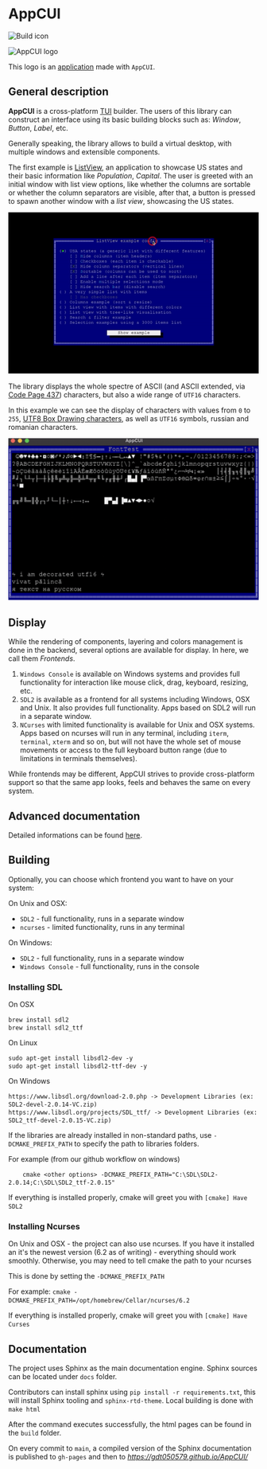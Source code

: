 # AppCUI

![Build icon](https://github.com/gdt050579/AppCUI/actions/workflows/ci.yml/badge.svg)

![AppCUI logo](docs/logo.png)

This logo is an [application](https://github.com/gdt050579/AppCUI/tree/main/Examples/Logo) made with `AppCUI`.

## General description 

**AppCUI** is a cross-platform [TUI](https://en.wikipedia.org/wiki/Text-based_user_interface) builder. The users of this library can construct an interface using its basic building blocks such as: _Window_, _Button_, _Label_, etc.

Generally speaking, the library allows to build a virtual desktop, with multiple windows and extensible components.

The first example is [ListView](https://github.com/gdt050579/AppCUI/tree/main/Examples/ListView), an application to showcase US states and their basic information like _Population_, _Capital_. The user is greeted with an initial window with list view options, like whether the columns are sortable or whether the column separators are visible, after that, a button is pressed to spawn another window with a _list view_, showcasing the US states.

![ListView usage example](docs/example_images/listview.gif)

The library displays the whole spectre of ASCII (and ASCII extended, via [Code Page 437](https://en.wikipedia.org/wiki/Code_page_437)) characters, but also a wide range of `UTF16` characters.

In this example we can see the display of characters with values from `0` to `255`, [UTF8 Box Drawing characters](https://en.wikipedia.org/wiki/Box_Drawing), as well as `UTF16` symbols, russian and romanian characters.

![Font display example](docs/example_images/fonttest.png)

## Display

While the rendering of components, layering and colors management is done in the backend, several options are available for display. In here, we call them _Frontends_.

1. `Windows Console` is available on Windows systems and provides full functionality for interaction like mouse click, drag, keyboard, resizing, etc.
2. `SDL2` is available as a frontend for all systems including Windows, OSX and Unix. It also provides full functionality. Apps based on SDL2 will run in a separate window.
3. `NCurses` with limited functionality is available for Unix and OSX systems. Apps based on ncurses will run in any terminal, including `iterm`, `terminal`, `xterm` and so on, but will not have the whole set of mouse movements or access to the full keyboard button range (due to limitations in terminals themselves).

While frontends may be different, AppCUI strives to provide cross-platform support so that the same app looks, feels and behaves the same on every system.

## Advanced documentation

Detailed informations can be found [here](https://gdt050579.github.io/AppCUI/).

## Building

Optionally, you can choose which frontend you want to have on your system:

On Unix and OSX:
- `SDL2` - full functionality, runs in a separate window
- `ncurses` - limited functionality, runs in any terminal

On Windows:
- `SDL2` - full functionality, runs in a separate window
- `Windows Console` - full functionality, runs in the console

### Installing SDL

On OSX
```
brew install sdl2
brew install sdl2_ttf
```

On Linux
```
sudo apt-get install libsdl2-dev -y
sudo apt-get install libsdl2-ttf-dev -y
```

On Windows
```
https://www.libsdl.org/download-2.0.php -> Development Libraries (ex: SDL2-devel-2.0.14-VC.zip)
https://www.libsdl.org/projects/SDL_ttf/ -> Development Libraries (ex: SDL2_ttf-devel-2.0.15-VC.zip)
```

If the libraries are already installed in non-standard paths, use `-DCMAKE_PREFIX_PATH` to specify the path to libraries folders.

For example (from our github workflow on windows)
```
    cmake <other options> -DCMAKE_PREFIX_PATH="C:\SDL\SDL2-2.0.14;C:\SDL\SDL2_ttf-2.0.15"
```

If everything is installed properly, cmake will greet you with `[cmake] Have SDL2`


### Installing Ncurses

On Unix and OSX - the project can also use ncurses. If you have it installed an it's the newest version (6.2 as of writing) - everything should work smoothly. Otherwise, you may need to tell cmake the path to your ncurses

This is done by setting the `-DCMAKE_PREFIX_PATH`

For example: `cmake -DCMAKE_PREFIX_PATH=/opt/homebrew/Cellar/ncurses/6.2`

If everything is installed properly, cmake will greet you with `[cmake] Have Curses`


## Documentation 

The project uses Sphinx as the main documentation engine. Sphinx sources can be located under `docs` folder.

Contributors can install sphinx using `pip install -r requirements.txt`, this will install Sphinx tooling and `sphinx-rtd-theme`. Local building is done with `make html`

After the command executes successfully, the html pages can be found in the `build` folder.

On every commit to `main`, a compiled version of the Sphinx documentation is published to `gh-pages` and then to _https://gdt050579.github.io/AppCUI/_
